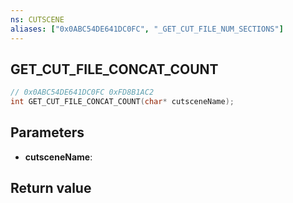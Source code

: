 ```yaml
---
ns: CUTSCENE
aliases: ["0x0ABC54DE641DC0FC", "_GET_CUT_FILE_NUM_SECTIONS"]
---
```

## GET_CUT_FILE_CONCAT_COUNT

```c
// 0x0ABC54DE641DC0FC 0xFD8B1AC2
int GET_CUT_FILE_CONCAT_COUNT(char* cutsceneName);
```


## Parameters
* **cutsceneName**: 

## Return value
